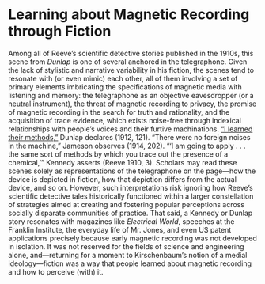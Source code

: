# Learning about Magnetic Recording through Fiction

Among all of Reeve’s scientific detective stories published in the 1910s, this scene from <i>Dunlap</i> is one of several anchored in the telegraphone. Given the lack of stylistic and narrative variability in his fiction, the scenes tend to resonate with (or even mimic) each other, all of them involving a set of primary elements imbricating the specifications of magnetic media with listening and memory: the telegraphone as an objective eavesdropper (or a neutral instrument), the threat of magnetic recording to privacy, the promise of magnetic recording in the search for truth and rationality, and the acquisition of trace evidence, which exists noise-free through indexical relationships with people’s voices and their furtive machinations.&nbsp;<a href="media/gamblers.png" resource="media/gamblers" rel="urn:scalar:version:28462" data-size="medium" data-align="right">“I learned their methods,”</a>&nbsp;Dunlap declares (1912, 121). “There were no foreign noises in the machine,” Jameson observes (1914, 202). “‘I am going to apply . . . the same sort of methods by which you trace out the presence of a chemical,’” Kennedy asserts (Reeve 1910, 3). Scholars may read these scenes solely as representations of the telegraphone on the page—how the device is depicted in fiction, how that depiction differs from the actual device, and so on. However, such interpretations risk ignoring how Reeve’s scientific detective tales historically functioned within a larger constellation of strategies aimed at creating and fostering popular perceptions across socially disparate communities of practice. That said, a Kennedy or Dunlap story resonates with magazines like <i>Electrical World</i>, speeches at the Franklin Institute, the everyday life of Mr. Jones, and even US patent applications precisely because early magnetic recording was not developed in isolation. It was not reserved for the fields of science and engineering alone, and—returning for a moment to Kirschenbaum’s notion of a medial ideology—fiction was a way that people learned about magnetic recording and how to perceive (with) it.